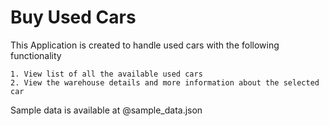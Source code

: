 # Buy Used Cars

This Application is created to handle used cars with the following functionality

```shell
1. View list of all the available used cars 
2. View the warehouse details and more information about the selected car
```


Sample data is available at @sample_data.json
